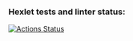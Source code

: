 ### Hexlet tests and linter status:
[![Actions Status](https://github.com/PolinaIkonnikova/python-project-52/workflows/hexlet-check/badge.svg)](https://github.com/PolinaIkonnikova/python-project-52/actions)